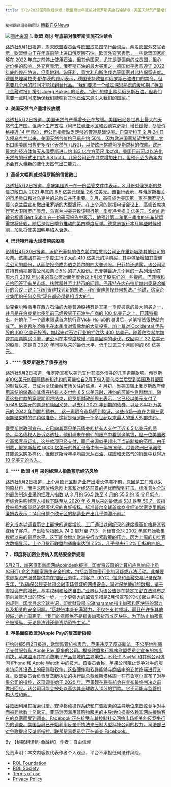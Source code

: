 ```yaml
---
title: 5/2/2022国际财经快讯：欧盟商讨年底前对俄罗斯实施石油禁令；美国天然气产量增长放缓
---
```

`秘密翻译组金融团队` [轉載自GNews](https://gnews.org/zh-hans/2456652/)

![](https://assets.gnews.org/wp-content/uploads/2022/05/图片1-15.png)[图片来源](https://www.reuters.com) 
**1.** **欧盟** **商讨** **年底前对俄罗斯实施石油禁令**
 
[路透社5月1日报道，周末欧盟委员会与欧盟成员国举行会谈后，两名欧盟外交官表示，欧盟倾向于在年底前禁止进口俄罗斯石油。欧盟外交官表示，一些欧盟国家能够在 2022 年底之前停止使用石油，但其他国家，尤其是更偏南的成员国，担心对价格的影响。外交官表示，俄罗斯石油的最大买家之一德国似乎愿意遵守 2022 年底的停产协议，但奥地利、匈牙利、意大利和斯洛伐克等国家对此持保留态度。德国总理奥拉夫·舒尔茨的顾问表示，德国支持欧盟对俄罗斯石油进口的禁令，但需要几个月的时间才能找到替代品。“我们要求一个经过深思熟虑的缓和期，”英国《金融时报》援引 Joerg Kukies 的话说。“我们想停止购买俄罗斯石油，但我们需要一点时间来确保我们能够将其他石油来源引入我们的国家。”](https://www.reuters.com/world/europe/eu-leans-towards-russian-oil-ban-by-year-end-diplomats-say-2022-05-01/)
 
**2.** **美国天然气产量增长放缓**
 
[路透社5月2日报道，美国天然气产量增长正在放缓。美国已经是世界上最大的天然气生产国。但两个生产支柱（阿巴拉契亚地区和西德克萨斯）增长缓慢，尽管价格接近 14 年高位，但公司指责缺乏足够的管道基础设施。自莫斯科于 2 月 24 日入侵乌克兰以来，美国天然气价格已飙升约 50%，因为欧洲国家希望世界第二大出口国美国出售更多液化天然气 (LNG)，以使欧洲摆脱俄罗斯燃料的依赖。欧洲最大的经济体每天从俄罗斯进口约 183 亿立方英尺 (bcfd)。美国目前可以以液化天然气的形式出口约 9.8 bcfd。几家公司正在寻求增加出口，但预计至少两年内不会有大量新的液化天然气出口能力。](https://www.reuters.com/business/energy/us-natural-gas-production-growth-wanes-need-arises-2022-05-02/)
 
**3.** **高盛大幅削减对俄罗斯的信贷敞口**
 
[路透社5月2日报道，高盛集团周一在一份监管​​文件中表示，3 月份对俄罗斯的总信贷敞口从 2021 年底的 6.5 亿美元降至 2.6 亿美元。该银行表示，与俄罗斯相关的市场敞口和对乌克兰的总敞口并不重要。3 月，高盛成为美国第一家在俄罗斯入侵乌克兰后宣布撤出俄罗斯的大型银行。在上个月的财报电话会议上，高盛首席执行官大卫所罗门表示，乌克兰冲突导致该银行第一季度净亏损 3 亿美元。Stifel 运输分析师 Bert Subin 在一份研究报告中表示，他预计第二和第三季度的卡车货运需求将疲软，随后是假日季节推动的第四季度反弹。德意志银行本月早些时候预测，加息将使美国明年陷入衰退。](https://www.reuters.com/business/goldman-sachs-cuts-credit-exposure-russia-2022-05-02/)
 
**4.** **巴菲特开始大规模购买股票**
 
[彭博社4月30日报道，沃伦巴菲特的伯克希尔哈撒韦公司正在重新吸纳其他公司的股票。该集团在第一季度进行了大约 410 亿美元的净购买，其中包括增加其雪佛龙公司的股份，从而使投资成为伯克希尔的四大普通股。巴菲特还透露，该公司现在持有动视暴雪公司股票 9.5% 的扩大股份。巴菲特最近几个月的一系列活动在周六自 2019 年以来的首次面对面年度会议上引发了股东们的一些提问。巴菲特和芒格回答了有关市场、核武器甚至比特币的问题。巴菲特在内布拉斯加州奥马哈举行的会议上说：“我们很难找到新的想法，我们很难忽视任何想法。” 他说，这家企业集团的任何交易“现在都必须是相当大的”。](https://finance.yahoo.com/news/buffett-berkshire-slows-repurchases-3-121119543.html)
 
[伯克希尔哈撒韦在西方石油的大量普通股持有是其第一季度披露的最大购买之一，并且是在伯克希尔多年前已经投资于石油生产商的 100 亿美元之上。巴菲特指出，在他花了一个周末阅读首席执行官Vicki Hollub的演讲后，这笔投资很快就完成了。伯克希尔哈撒韦在本季度对雪佛龙的大量投资，加上其对 Occidental 优先股的 100 亿美元投资，加起来对石油行业的押注达 400 亿美元。随着伯克希尔加速其股票购买引擎，该公司在本季度放慢了股票回购的步伐，仅回购了 32 亿美元的股票，这是自 2020 年同期以来的最低水平，低于过去三个月回购的 69 亿美元。](https://finance.yahoo.com/news/buffett-berkshire-slows-repurchases-3-121119543.html)
 
**5** **.** **** **俄罗斯避免了债券违约**
 
[路透社5月2日报道，俄罗斯宣布以美元支付其海外债券的几笔逾期款项。俄罗斯400亿美元的国际债券和违约的可能性自2月下旬入侵乌克兰后受到美国及其盟国的制裁以来，已成为全球金融市场关注的焦点。4 月初，当美国阻止俄罗斯政府使用冻结的储备向其债券持有人支付约 6.5 亿美元时，违约的可能性急剧增加。随着这些付款的宽限期即将结束，俄罗斯财政部周五表示，它已经以美元支付了 5.648 亿美元的票息和赎回义务，以支付 2022 年到期的债券，以及 8440 万美元的 2042 年到期的债券。 .这一声明令市场感到惊讶，这些市场一直在为周三宽限期结束时的违约做准备，这将是俄罗斯一个多世纪以来最大的重大外部违约。](https://www.reuters.com/business/russia-swerves-avoid-default-what-is-next-2022-05-02/)
 
[俄罗斯财政部宣布，它已向其两只美元债券的持有人支付了近 6.5 亿美元的债务。两名债权人告诉路透社，他们尚未在他们的账户中看到这笔钱，但一位美国政府高级官员证实，这些款项已经支付，而且来源似乎超出了当前制裁的范围。由于制裁，俄罗斯超过 6000 亿美元的外汇储备中有一半被冻结。尽管欧洲已承诺使其能源采购多样化，但俄罗斯今年平均每天从石油、煤炭和天然气的销售中获得近 10 亿美元的收入。](https://www.reuters.com/business/russia-swerves-avoid-default-what-is-next-2022-05-02/)
 
**6.** **** **欧盟** **4月** **采购经理人指数预示经济风险**
 
[路透社5月2日报道，上个月欧元区制造业产出增长停滞不前，原因是工厂难以采购原材料，而需求因价格急剧上涨和对经济前景的担忧而受到打击。标准普尔全球的最终制造业采购经理人指数 从 3 月的 56.5 跌至 4 月的 55.5 的 15 个月低点。但综合采购经理人指数下跌至从 2020 年 6 月以来的最低点 53.1 跌至 50.7，该指数被视为衡量经济健康状况的良好指标。标准普尔全球首席商业经济学家克里斯威廉姆森表示：“4月份整个欧元区的制造业产出几乎停滞不前。”](https://www.reuters.com/world/europe/euro-zone-factory-output-growth-stalled-april-pmi-2022-05-02/)
 
[投入成本以调查历史上最快的速度增长，工厂通过以创纪录的速度提高价格将其转嫁给了客户。产出物价指数从 74.2 攀升至 77.3，为标普全球 2002 年底开始收集数据以来的最高水平。这可能会增加欧洲央行收紧政策的压力，因为上周的初步官方数据显示，上个月货币联盟的通胀率达到 7.5%，几乎是央行 2% 目标的四倍。](https://www.reuters.com/world/europe/euro-zone-factory-output-growth-stalled-april-pmi-2022-05-02/)
 
**7** **．印度将加密业务纳入网络安全新规则**
 
[5月2日，加密货币新闻网站coindesk报道，印度将该国的计算机应急响应小组 (CERT) 命名为国家网络安全机构，包括监管加密行业的可疑或非法活动。此举要求虚拟资产服务提供商在加密业务中，将客户（KYC）信息和金融交易记录保存五年，“以确保公民支付和金融市场领域的网络安全，同时保护他们的数据，鉴于虚拟资产的增长，基本权利和经济自由。”业界认为该公告是在特定加密立法颁布之前向监管迈出的软性一步，一个更强大的监管举措是2月份宣布的对加密业务征税的规则。印度寻求全球共识，印度财政部长Sitharaman指出加密和区块链的潜力以及相关的安全问题。“区块链本身充满潜力，不仅在支付领域，而且在许多其他领域，”她上周表示，“我们的意图绝不是损害加密货币或区块链。为了防止加密资产被操纵，无论是洗钱还是资助恐怖主义。”](https://www.coindesk.com/policy/2022/05/02/india-includes-crypto-businesses-in-new-rules-for-cyber-security/)
 
**8.** **苹果面临欧盟对Apple Pay的反垄断指控**
 
[纽约时报5月2日报道，欧盟监管机构表示，苹果违反了反垄断法，不公平地削弱了支付服务与 Apple Pay 竞争的公司。根据欧盟执行机构欧盟委员会宣布的初步判决，苹果滥用其在消费电子产品领域的主导地位，不允许 PayPal 和其他公司访问 iPhone 和 Apple Watch 中的技术。该委员会称，苹果公司阻止竞争对手的服务访问其设备上的硬件和软件，这些硬件和软件能够与商店中的支付终端进行交互。欧盟委员会负责反垄断执法的执行副总裁维斯塔格周一在布鲁塞尔宣布了对苹果公司的指控，这项调查始于 2020 年。苹果现在将有机会在宣布最终判决之前做出回应。该公司可能会被处以高达其全球收入10%的罚款。它还可能与监管机构达成和解。](https://www.nytimes.com/2022/05/02/business/apple-pay-antitrust-eu.html)
 
[谷歌因利用其搜索引擎、安卓移动操作系统和广告服务的主导地位来击败竞争对手而被罚款数十亿欧元。亚马逊因滥用其购物服务的主导地位损害依赖其网站接触客户的商家而受到调查。Facebook 正在接受与其控制社交网络市场相关的反竞争行为的调查。美国当局已开始利用反垄断执法来压制大型科技公司的权力，司法部已对谷歌提出反垄断指控，联邦贸易委员会正在追查 Facebook。](https://www.nytimes.com/2022/05/02/business/apple-pay-antitrust-eu.html)
 
By 【秘密翻译组-金融组】
作者：自由信仰

免责声明：本文内容仅代表作者个人观点，平台不承担任何法律风险。
  
- [ROL Foundation](https://rolfoundation.org/)
- [ROL Society](https://rolsociety.org/)
- [Terms of use](https://gnews.org/terms-of-use-3/)
- [Privacy Policy](https://gnews.org/privacy-policy/)
